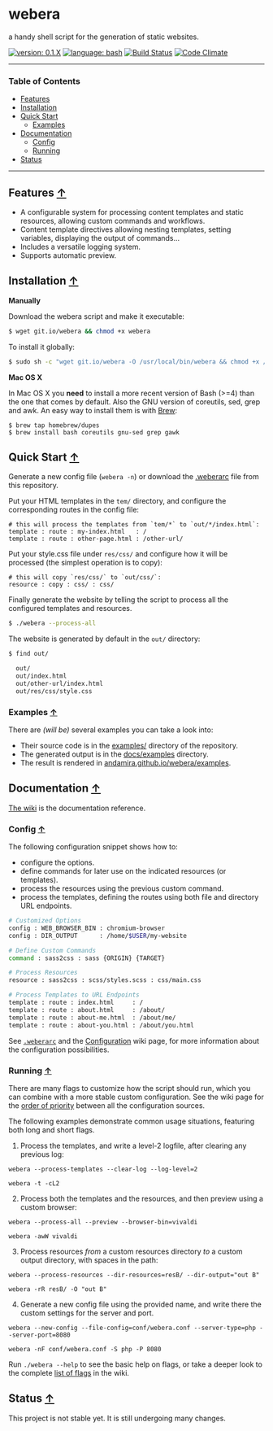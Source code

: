 # webera

a handy shell script for the generation of static websites.

[![version: 0.1.X](https://img.shields.io/badge/version-0.1.X-d8ad4c.svg?style=flat-square)](#status)
[![language: bash](https://img.shields.io/badge/language-bash-447799.svg?style=flat-square)](https://github.com/andamira/webera/wiki/FAQ#why-bash-and-not-other_language--)
[![Build Status](https://img.shields.io/travis/andamira/webera/master.svg)](https://travis-ci.org/andamira/webera)
[![Code Climate](https://img.shields.io/codeclimate/github/andamira/webera.svg)](https://codeclimate.com/github/andamira/webera)

---

### Table of Contents

- [Features](#features-)
- [Installation](#installation-)
- [Quick Start](#quick-start-)
  - [Examples](#examples-)
- [Documentation](#documentation-)
  - [Config](#config-)
  - [Running](#running-)
- [Status](#status-)

---


## Features [↑](#table-of-contents "Back to TOC")

- A configurable system for processing content templates and
  static resources, allowing custom commands and workflows.
- Content template directives allowing nesting templates,
  setting variables, displaying the output of commands...
- Includes a versatile logging system.
- Supports automatic preview.


## Installation [↑](#table-of-contents "Back to TOC")

**Manually**

Download the webera script and make it executable:

```sh
$ wget git.io/webera && chmod +x webera
```

To install it globally:

```sh
$ sudo sh -c "wget git.io/webera -O /usr/local/bin/webera && chmod +x /usr/local/bin/webera"
```

**Mac OS X**

In Mac OS X you **need** to install a more recent version of Bash (>=4)
than the one that comes by default. Also the GNU version of coreutils,
sed, grep and awk. An easy way to install them is with [Brew](http://brew.sh/):

```
$ brew tap homebrew/dupes
$ brew install bash coreutils gnu-sed grep gawk
```


## Quick Start [↑](#table-of-contents "Back to TOC")

Generate a new config file (`webera -n`) or download the
[.weberarc](https://raw.githubusercontent.com/andamira/webera/master/.weberarc)
file from this repository.

Put your HTML templates in the `tem/` directory, and
configure the corresponding routes in the config file:

```
# this will process the templates from `tem/*` to `out/*/index.html`:
template : route : my-index.html   : /
template : route : other-page.html : /other-url/
```

Put your style.css file under `res/css/` and configure how
it will be processed (the simplest operation is to copy):

```
# this will copy `res/css/` to `out/css/`:
resource : copy : css/ : css/
```

Finally generate the website by telling the script
to process all the configured templates and resources.

```sh
$ ./webera --process-all
```

The website is generated by default in the `out/` directory:

```sh
$ find out/

  out/
  out/index.html
  out/other-url/index.html
  out/res/css/style.css
```

### Examples [↑](#table-of-contents "Back to TOC")

There are *(will be)* several examples you can take a look into:

- Their source code is in the [examples/](https://github.com/andamira/webera/tree/master/examples) directory of the repository.
- The generated output is in the [docs/examples](https://github.com/andamira/webera/tree/master/docs/examples) directory.
- The result is rendered in [andamira.github.io/webera/examples](https://andamira.github.io/webera/examples/).


## Documentation [↑](#table-of-contents "Back to TOC")

[The wiki](https://github.com/andamira/webera/wiki) is the documentation reference.


### Config [↑](#table-of-contents "Back to TOC")

The following configuration snippet shows how to:

- configure the options.
- define commands for later use on the indicated resources (or templates).
- process the resources using the previous custom command.
- process the templates, defining the routes using both file and directory URL endpoints.

```sh
# Customized Options
config : WEB_BROWSER_BIN : chromium-browser
config : DIR_OUTPUT      : /home/$USER/my-website

# Define Custom Commands
command : sass2css : sass {ORIGIN} {TARGET}

# Process Resources
resource : sass2css : scss/styles.scss : css/main.css

# Process Templates to URL Endpoints
template : route : index.html     : /
template : route : about.html     : /about/
template : route : about-me.html  : /about/me/
template : route : about-you.html : /about/you.html
```

See [`.weberarc`](https://github.com/andamira/webera/blob/master/.weberarc) and
the [Configuration](https://github.com/andamira/webera/wiki/Configuration) wiki page,
for more information about the configuration possibilities.


### Running [↑](#table-of-contents "Back to TOC")

There are many flags to customize how the script should run,
which you can combine with a more stable custom configuration.
See the wiki page for the
[order of priority](https://github.com/andamira/webera/wiki/Configuration#order-of-priority-)
between all the configuration sources.

The following examples demonstrate common usage situations, featuring both long and short flags.


1. Process the templates, and write a level-2 logfile,
   after clearing any previous log:

  `webera --process-templates --clear-log --log-level=2`

  `webera -t -cL2`


2. Process both the templates and the resources,
   and then preview using a custom browser:

  `webera --process-all --preview --browser-bin=vivaldi`

  `webera -awW vivaldi`


3. Process resources *from* a custom resources directory
   *to* a custom output directory, with spaces in the path:

  `webera --process-resources --dir-resources=resB/ --dir-output="out B"`

  `webera -rR resB/ -O "out B"`


4. Generate a new config file using the provided name,
   and write there the custom settings for the server and port.

  `webera --new-config --file-config=conf/webera.conf --server-type=php --server-port=8080`

  `webera -nF conf/webera.conf -S php -P 8080`


Run `./webera --help` to see the basic help on flags, or take a deeper look to the complete [list of flags](https://github.com/andamira/webera/wiki/Script-Arguments#list-of-flags-) in the wiki.


## Status [↑](#table-of-contents "Back to TOC")

This project is not stable yet. It is still undergoing many changes.
